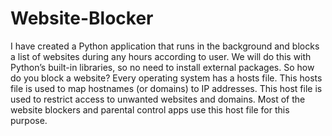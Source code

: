 # Website-Blocker
I have created a  Python application that runs in the background and blocks a list of websites during any hours according to  user. We will do this with Python’s built-in libraries, so no need to install external packages.  So how do you block a website? Every operating system has a hosts file. This hosts file is used to map hostnames (or domains) to IP addresses. This host file is used to restrict access to unwanted websites and domains. Most of the website blockers and parental control apps use this host file for this purpose. 
